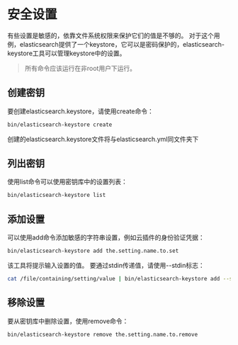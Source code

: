 # 安全设置
有些设置是敏感的，依靠文件系统权限来保护它们的值是不够的。 对于这个用例，elasticsearch提供了一个keystore，它可以是密码保护的，elasticsearch-keystore工具可以管理keystore中的设置。
> 所有命令应该运行在非root用户下运行。

## 创建密钥
要创建elasticsearch.keystore，请使用create命令：

```sh
bin/elasticsearch-keystore create
```
创建的elasticsearch.keystore文件将与elasticsearch.yml同文件夹下
## 列出密钥
使用list命令可以使用密钥库中的设置列表：

```sh
bin/elasticsearch-keystore list
```
## 添加设置
可以使用add命令添加敏感的字符串设置，例如云插件的身份验证凭据：

```sh
bin/elasticsearch-keystore add the.setting.name.to.set
```

该工具将提示输入设置的值。 要通过stdin传递值，请使用--stdin标志：

```sh
cat /file/containing/setting/value | bin/elasticsearch-keystore add --stdin the.setting.name.to.set
```
## 移除设置
要从密钥库中删除设置，使用remove命令：

```sh
bin/elasticsearch-keystore remove the.setting.name.to.remove
```